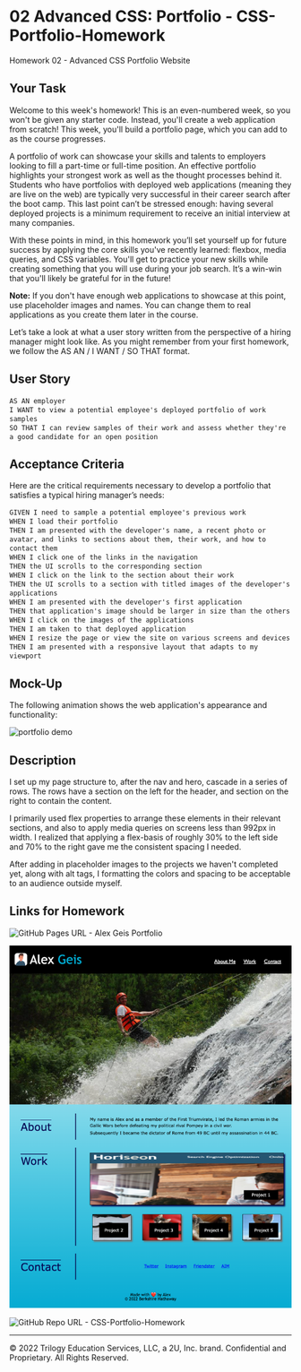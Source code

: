 # 02 Advanced CSS: Portfolio - CSS-Portfolio-Homework

Homework 02 - Advanced CSS Portfolio Website

## Your Task

Welcome to this week's homework! This is an even-numbered week, so you won't be given any starter code. Instead, you'll create a web application from scratch! This week, you'll build a portfolio page, which you can add to as the course progresses.

A portfolio of work can showcase your skills and talents to employers looking to fill a part-time or full-time position. An effective portfolio highlights your strongest work as well as the thought processes behind it. Students who have portfolios with deployed web applications (meaning they are live on the web) are typically very successful in their career search after the boot camp. This last point can’t be stressed enough: having several deployed projects is a minimum requirement to receive an initial interview at many companies.

With these points in mind, in this homework you’ll set yourself up for future success by applying the core skills you've recently learned: flexbox, media queries, and CSS variables. You'll get to practice your new skills while creating something that you will use during your job search. It’s a win-win that you'll likely be grateful for in the future!

**Note:** If you don't have enough web applications to showcase at this point, use placeholder images and names. You can change them to real applications as you create them later in the course.

Let’s take a look at what a user story written from the perspective of a hiring manager might look like. As you might remember from your first homework, we follow the AS AN / I WANT / SO THAT format.

## User Story

```
AS AN employer
I WANT to view a potential employee's deployed portfolio of work samples
SO THAT I can review samples of their work and assess whether they're a good candidate for an open position
```

## Acceptance Criteria

Here are the critical requirements necessary to develop a portfolio that satisfies a typical hiring manager’s needs:

```
GIVEN I need to sample a potential employee's previous work
WHEN I load their portfolio
THEN I am presented with the developer's name, a recent photo or avatar, and links to sections about them, their work, and how to contact them
WHEN I click one of the links in the navigation
THEN the UI scrolls to the corresponding section
WHEN I click on the link to the section about their work
THEN the UI scrolls to a section with titled images of the developer's applications
WHEN I am presented with the developer's first application
THEN that application's image should be larger in size than the others
WHEN I click on the images of the applications
THEN I am taken to that deployed application
WHEN I resize the page or view the site on various screens and devices
THEN I am presented with a responsive layout that adapts to my viewport
```

## Mock-Up

The following animation shows the web application's appearance and functionality:

![portfolio demo](./Assets/02-advanced-css-homework-demo.gif)

## Description

I set up my page structure to, after the nav and hero, cascade in a series of rows. The rows have a section on the left for the header, and section on the right to contain the content.

I primarily used flex properties to arrange these elements in their relevant sections, and also to apply media queries on screens less than 992px in width. I realized that applying a flex-basis of roughly 30% to the left side and 70% to the right gave me the consistent spacing I needed.

After adding in placeholder images to the projects we haven't completed yet, along with alt tags, I formatting the colors and spacing to be acceptable to an audience outside myself.

## Links for Homework

![GitHub Pages URL - Alex Geis Portfolio](https://alexgeis.github.io/CSS-Portfolio-Homework/)

![GitHub Pages Screenshot - Alex Geis Portfolio](./Assets/images/Geis-Portfolio-Screenshot.png)

![GitHub Repo URL - CSS-Portfolio-Homework](https://github.com/alexgeis/CSS-Portfolio-Homework)

---

© 2022 Trilogy Education Services, LLC, a 2U, Inc. brand. Confidential and Proprietary. All Rights Reserved.
